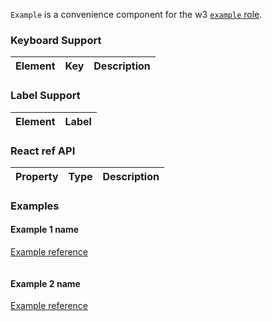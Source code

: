 `Example` is a convenience component for the w3 [`example` role](https://www.w3.org/WAI/PF/aria/roles#example).

### Keyboard Support

| Element | Key | Description |
| --- | --- | --- |

### Label Support

| Element | Label |
| --- | --- |

### React ref API

| Property | Type | Description |
| --- | --- | --- |

### Examples

#### Example 1 name

[Example reference]()

```js
```

#### Example 2 name

[Example reference]()

```js
```
